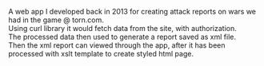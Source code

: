 A web app I developed back in 2013 for creating attack reports on wars we had in the game @ torn.com.  
Using curl library it would fetch data from the site, with authorization.  
The processed data then used to generate a report saved as xml file.  
Then the xml report can viewed through the app, after it has been processed with xslt template to create styled html page.